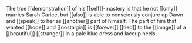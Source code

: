 The true [[demonstration]] of his [[self]]-mastery is that he not [[only]] marries Sarah Carice, but [[also]] is able to consciously conjure up Dawn and [[speak]] to her as [[another]] part of himself. The part of him that wanted [[hope]] and [[nostalgia]] is [[forever]] [[tied]] to the [[image]] of a [[beautiful]] [[stranger]] in a pale blue dress and laceup heels.
